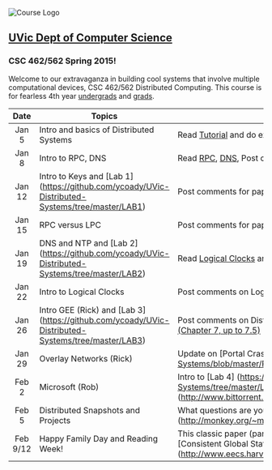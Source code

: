 ![Course Logo](https://cloud.githubusercontent.com/assets/1288637/5566593/a64ba4bc-8ee2-11e4-8612-28191f82fdd1.png)

## [UVic Dept of Computer Science](https://www.csc.uvic.ca/)
### CSC 462/562 Spring 2015!

Welcome to our extravaganza in building cool systems that involve multiple computational devices, CSC 462/562 Distributed Computing.  This course is for fearless 4th year [undergrads](http://courses.seng.uvic.ca/courses/2015/spring/csc/462) and [grads](http://courses.seng.uvic.ca/courses/2015/spring/csc/562).  

  Date  | Topics            | Homework  
 :-----:| ----------------- | -----
Jan 5   | Intro and basics of Distributed Systems | Read [Tutorial](http://www.hpcs.cs.tsukuba.ac.jp/~tatebe/lecture/h23/dsys/dsd-tutorial.html) and do exercises 3, 9, 11 (post to coursespaces!)
Jan 8   | Intro to RPC, DNS |  Read [RPC](http://research.cs.wisc.edu/areas/os/Qual/papers/rpc.pdf), [DNS](http://pages.cs.wisc.edu/~akella/CS740/S08/740-Papers/MD88.pdf), Post comments and prepare for Lab
Jan 12  | Intro to Keys and [Lab 1] (https://github.com/ycoady/UVic-Distributed-Systems/tree/master/LAB1) | Post comments for papers
Jan 15  | RPC versus LPC    | Post comments for papers
Jan 19  | DNS and NTP and [Lab 2] (https://github.com/ycoady/UVic-Distributed-Systems/tree/master/LAB2)      | Read [Logical Clocks](http://web.stanford.edu/class/cs240/readings/lamport.pdf) and [Distributed Snapshots](http://research.microsoft.com/en-us/um/people/lamport/pubs/chandy.pdf)
Jan 22  | Intro to Logical Clocks       | Post comments on Logical Clocks
Jan 26  | Intro GEE (Rick) and [Lab 3] (https://github.com/ycoady/UVic-Distributed-Systems/tree/master/LAB3)            | Post comments on Distributed Snapshots, Read [Two Phase Commit (Chapter 7, up to 7.5) ](http://research.microsoft.com/en-us/people/philbe/chapter7.pdf)
Jan 29  | Overlay Networks (Rick)       | Update on [Portal Crash] (https://github.com/ycoady/UVic-Distributed-Systems/blob/master/PortalCrashUpdate.md)
Feb 2  | Microsoft (Rob) | Intro to [Lab 4] (https://github.com/ycoady/UVic-Distributed-Systems/tree/master/LAB4) and Check out the [BitTorrent Protocol] (http://www.bittorrent.org/beps/bep_0003.html)
Feb 5  | Distributed Snapshots and Projects |  What questions are you able to address on this [checklist] (http://monkey.org/~marius/checklist.pdf)?
Feb 9/12  | Happy Family Day and Reading Week! |  This classic paper (particularly the lattice!) clarifies issues involving [Consistent Global States] (http://www.eecs.harvard.edu/cs262/Readings/babaoglu93consistent.pdf)
